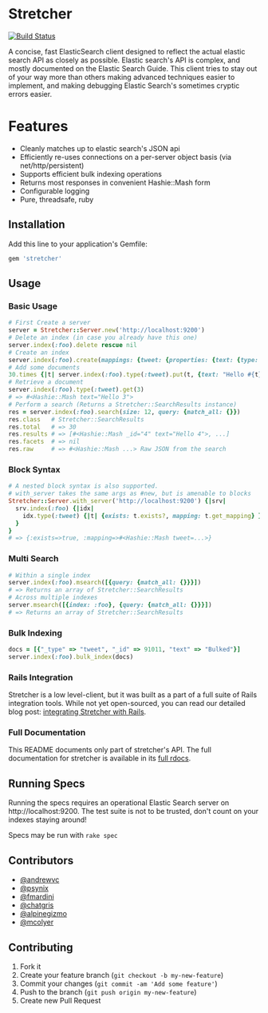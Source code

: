 # Stretcher

[![Build Status](https://travis-ci.org/PoseBiz/stretcher.png?branch=master)](https://travis-ci.org/PoseBiz/stretcher)

A concise, fast ElasticSearch client designed to reflect the actual elastic search API as closely as possible. Elastic search's API is complex, and mostly documented on the Elastic Search Guide. This client tries to stay out of your way more than others making advanced techniques easier to implement, and making debugging Elastic Search's sometimes cryptic errors easier.

# Features

* Cleanly matches up to elastic search's JSON api
* Efficiently re-uses connections on a per-server object basis (via net/http/persistent)
* Supports efficient bulk indexing operations
* Returns most responses in convenient Hashie::Mash form
* Configurable logging
* Pure, threadsafe, ruby

## Installation

Add this line to your application's Gemfile:

```ruby
gem 'stretcher'
```

## Usage

### Basic Usage

```ruby   
# First Create a server
server = Stretcher::Server.new('http://localhost:9200')
# Delete an index (in case you already have this one)
server.index(:foo).delete rescue nil
# Create an index
server.index(:foo).create(mappings: {tweet: {properties: {text: {type: 'string'}}}})
# Add some documents
30.times {|t| server.index(:foo).type(:tweet).put(t, {text: "Hello #{t}"}) }
# Retrieve a document
server.index(:foo).type(:tweet).get(3)
# => #<Hashie::Mash text="Hello 3">
# Perform a search (Returns a Stretcher::SearchResults instance)
res = server.index(:foo).search(size: 12, query: {match_all: {}})
res.class   # Stretcher::SearchResults
res.total   # => 30
res.results # => [#<Hashie::Mash _id="4" text="Hello 4">, ...]
res.facets  # => nil
res.raw     # => #<Hashie::Mash ...> Raw JSON from the search
```

### Block Syntax

```ruby
# A nested block syntax is also supported.
# with_server takes the same args as #new, but is amenable to blocks
Stretcher::Server.with_server('http://localhost:9200') {|srv|
  srv.index(:foo) {|idx|
    idx.type(:tweet) {|t| {exists: t.exists?, mapping: t.get_mapping} }
  } 
}
# => {:exists=>true, :mapping=>#<Hashie::Mash tweet=...>}
```

### Multi Search
    
```ruby
# Within a single index
server.index(:foo).msearch([{query: {match_all: {}}}])
# => Returns an array of Stretcher::SearchResults
# Across multiple indexes
server.msearch([{index: :foo}, {query: {match_all: {}}}])
# => Returns an array of Stretcher::SearchResults
```

### Bulk Indexing
    
```ruby
docs = [{"_type" => "tweet", "_id" => 91011, "text" => "Bulked"}]
server.index(:foo).bulk_index(docs)
```

### Rails Integration

Stretcher is a low level-client, but it was built as a part of a full suite of Rails integration tools.
While not yet open-sourced, you can read our detailed blog post: [integrating Stretcher with Rails](http://blog.andrewvc.com/elasticsearch-rails-stretcher-at-pose).

### Full Documentation

This README documents only part of stretcher's API. The full documentation for stretcher is available in its [full rdocs](http://rdoc.info/github/PoseBiz/stretcher/master/frames).

## Running Specs

Running the specs requires an operational Elastic Search server on http://localhost:9200.
The test suite is not to be trusted, don't count on your indexes staying around!

Specs may be run with `rake spec`

## Contributors

* [@andrewvc](https://github.com/andrewvc)
* [@psynix](https://github.com/psynix)
* [@fmardini](https://github.com/fmardini)
* [@chatgris](https://github.com/chatgris)
* [@alpinegizmo](https://github.com/alpinegizmo)
* [@mcolyer](https://github.com/mcolyer)

## Contributing

1. Fork it
2. Create your feature branch (`git checkout -b my-new-feature`)
3. Commit your changes (`git commit -am 'Add some feature'`)
4. Push to the branch (`git push origin my-new-feature`)
5. Create new Pull Request
